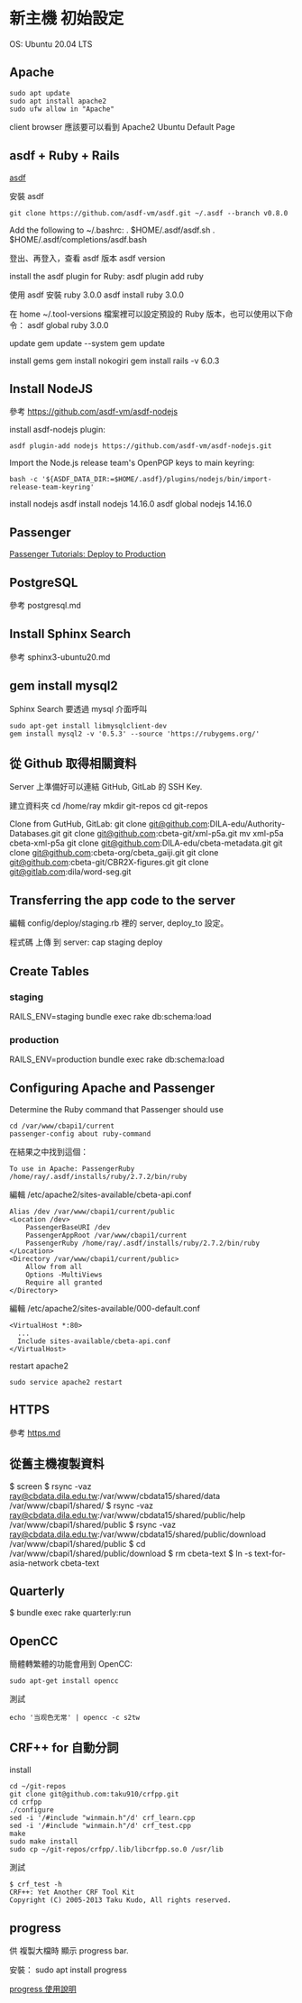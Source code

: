 # 新主機 初始設定

OS: Ubuntu 20.04 LTS

## Apache

    sudo apt update
    sudo apt install apache2
    sudo ufw allow in "Apache"

client browser 應該要可以看到 Apache2 Ubuntu Default Page

## asdf + Ruby + Rails

[asdf](https://github.com/asdf-vm/asdf)

安裝 asdf

    git clone https://github.com/asdf-vm/asdf.git ~/.asdf --branch v0.8.0

Add the following to ~/.bashrc:
    . $HOME/.asdf/asdf.sh
    . $HOME/.asdf/completions/asdf.bash

登出、再登入，查看 asdf 版本
    asdf version

install the asdf plugin for Ruby:
    asdf plugin add ruby

使用 asdf 安裝 ruby 3.0.0
    asdf install ruby 3.0.0

在 home ~/.tool-versions 檔案裡可以設定預設的 Ruby 版本，也可以使用以下命令：
    asdf global ruby 3.0.0

update
    gem update --system
    gem update

install gems
    gem install nokogiri
    gem install rails -v 6.0.3

## Install NodeJS

參考 <https://github.com/asdf-vm/asdf-nodejs>

install asdf-nodejs plugin:

    asdf plugin-add nodejs https://github.com/asdf-vm/asdf-nodejs.git

Import the Node.js release team's OpenPGP keys to main keyring:

    bash -c '${ASDF_DATA_DIR:=$HOME/.asdf}/plugins/nodejs/bin/import-release-team-keyring'

install nodejs
    asdf install nodejs 14.16.0
    asdf global nodejs 14.16.0

## Passenger

[Passenger Tutorials: Deploy to Production](https://www.phusionpassenger.com/docs/tutorials/deploy_to_production/)

## PostgreSQL

參考 postgresql.md

## Install Sphinx Search

參考 sphinx3-ubuntu20.md

## gem install mysql2

Sphinx Search 要透過 mysql 介面呼叫

    sudo apt-get install libmysqlclient-dev
    gem install mysql2 -v '0.5.3' --source 'https://rubygems.org/'

## 從 Github 取得相關資料

Server 上準備好可以連結 GitHub, GitLab 的 SSH Key.

建立資料夾
    cd /home/ray
    mkdir git-repos
    cd git-repos

Clone from GutHub, GitLab:
    git clone git@github.com:DILA-edu/Authority-Databases.git
    git clone git@github.com:cbeta-git/xml-p5a.git
    mv xml-p5a cbeta-xml-p5a
    git clone git@github.com:DILA-edu/cbeta-metadata.git
    git clone git@github.com:cbeta-org/cbeta_gaiji.git
    git clone git@github.com:cbeta-git/CBR2X-figures.git
    git clone git@gitlab.com:dila/word-seg.git

## Transferring the app code to the server

編輯 config/deploy/staging.rb 裡的 server, deploy_to 設定。

程式碼 上傳 到 server:
    cap staging deploy

## Create Tables

### staging

RAILS_ENV=staging bundle exec rake db:schema:load

### production

RAILS_ENV=production bundle exec rake db:schema:load

## Configuring Apache and Passenger

Determine the Ruby command that Passenger should use

    cd /var/www/cbapi1/current
    passenger-config about ruby-command

在結果之中找到這個：

    To use in Apache: PassengerRuby /home/ray/.asdf/installs/ruby/2.7.2/bin/ruby

編輯 /etc/apache2/sites-available/cbeta-api.conf

    Alias /dev /var/www/cbapi1/current/public
    <Location /dev>
        PassengerBaseURI /dev
        PassengerAppRoot /var/www/cbapi1/current
        PassengerRuby /home/ray/.asdf/installs/ruby/2.7.2/bin/ruby
    </Location>
    <Directory /var/www/cbapi1/current/public>
        Allow from all
        Options -MultiViews
        Require all granted
    </Directory>

編輯 /etc/apache2/sites-available/000-default.conf

    <VirtualHost *:80>
      ...
      Include sites-available/cbeta-api.conf
    </VirtualHost>

restart apache2

    sudo service apache2 restart

## HTTPS

參考 [https.md](https.md)

## 從舊主機複製資料

$ screen
$ rsync -vaz ray@cbdata.dila.edu.tw:/var/www/cbdata15/shared/data /var/www/cbapi1/shared/
$ rsync -vaz ray@cbdata.dila.edu.tw:/var/www/cbdata15/shared/public/help /var/www/cbapi1/shared/public
$ rsync -vaz ray@cbdata.dila.edu.tw:/var/www/cbdata15/shared/public/download /var/www/cbapi1/shared/public
$ cd /var/www/cbapi1/shared/public/download
$ rm cbeta-text
$ ln -s text-for-asia-network cbeta-text

## Quarterly

$ bundle exec rake quarterly:run

## OpenCC

簡體轉繁體的功能會用到 OpenCC:

    sudo apt-get install opencc

測試

    echo '当观色无常' | opencc -c s2tw

## CRF++ for 自動分詞

install

    cd ~/git-repos
    git clone git@github.com:taku910/crfpp.git
    cd crfpp
    ./configure
    sed -i '/#include "winmain.h"/d' crf_learn.cpp
    sed -i '/#include "winmain.h"/d' crf_test.cpp
    make
    sudo make install
    sudo cp ~/git-repos/crfpp/.lib/libcrfpp.so.0 /usr/lib

測試

    $ crf_test -h
    CRF++: Yet Another CRF Tool Kit
    Copyright (C) 2005-2013 Taku Kudo, All rights reserved.

## progress

供 複製大檔時 顯示 progress bar.

安裝：
    sudo apt install progress

[progress 使用說明](http://manpages.ubuntu.com/manpages/bionic/man1/progress.1.html)
